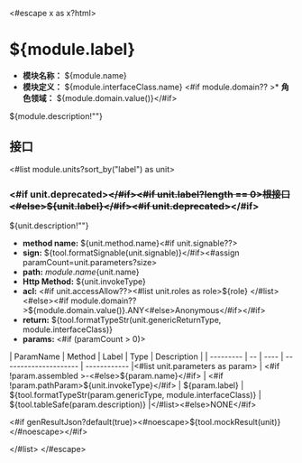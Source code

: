 <#escape x as x?html> 
# ${module.label}

* **模块名称：** ${module.name}
* **模块定义：** ${module.interfaceClass.name}
<#if module.domain?? >* **角色领域：** ${module.domain.value()}</#if>

${module.description!""}

## 接口
<#list module.units?sort_by("label") as unit>
### <span id="m${unit_index+1}"><#if unit.deprecated>~~</#if><#if unit.label?length == 0>根接口<#else>${unit.label}</#if><#if unit.deprecated>~~</#if></span>

${unit.description!""}


* **method name:** ${unit.method.name}<#if unit.signable??>
* **sign:** ${tool.formatSignable(unit.signable)}</#if><#assign paramCount=unit.parameters?size>
* **path:** ${module.name}${unit.name}
* **Http Method:** ${unit.invokeType}
* **acl:** <#if unit.accessAllow??><#list unit.roles as role>${role} </#list><#else><#if module.domain?? >${module.domain.value()}.ANY<#else>Anonymous</#if></#if>
* **return:** ${tool.formatTypeStr(unit.genericReturnType, module.interfaceClass)}
* **params:** <#if (paramCount > 0)>

| ParamName | Method | Label | Type                  | Description |
| --------- | -- | ---- | --------------------- | ------------ |<#list unit.parameters as param>
| <#if !param.assembled >-<#else>${param.name}</#if> | <#if !param.pathParam>${unit.invokeType}</#if> | ${param.label} | ${tool.formatTypeStr(param.genericType, module.interfaceClass)} | ${tool.tableSafe(param.description)} |</#list><#else>NONE</#if>

<#if genResultJson?default(true)><#noescape>${tool.mockResult(unit)}</#noescape></#if>

</#list>
</#escape>